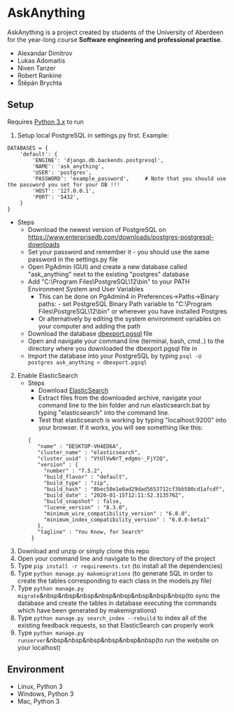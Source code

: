 # AskAnything
AskAnything is a project created by students of the University of Aberdeen for the year-long course **Software engineering and professional practise**.

* Alexandar Dimitrov
* Lukas Adomaitis 
* Niven Tanzer
* Robert Rankine
* Štěpán Brychta

## Setup
Requires [Python 3.x](https://www.python.org/downloads/) to run

1. Setup local PostgreSQL in settings.py first. Example:
```
DATABASES = {
    'default': {
        'ENGINE': 'django.db.backends.postgresql',
        'NAME': 'ask_anything',
        'USER': 'postgres',
        'PASSWORD': 'example_password',     # Note that you should use the password you set for your DB !!!
        'HOST': '127.0.0.1',
        'PORT': '5432',
    }
}
```
   - Steps
     - Download the newest version of PostgreSQL on https://www.enterprisedb.com/downloads/postgres-postgresql-downloads
     - Set your password and remember it - you should use the same password in the settings.py file
     - Open PgAdmin (GUI) and create a new database called "ask_anything" next to the existing "postgres" database
     - Add "C:\Program Files\PostgreSQL\12\bin" to your PATH Environment System and User Variables
       - This can be done on PgAdmin4 in Preferences->Paths->Binary paths: - set PostgreSQL Binary Path variable to "C:\Program Files\PostgreSQL\12\bin" or wherever you have installed Postgres
       - Or alternatively by editing the system environment variables on your computer and adding the path
     - Download the database [dbexport.pgsql](./dbexport.pgsql) file 
     - Open and navigate your command line (terminal, bash, cmd..) to the directory where you downloaded the dbexport.pgsql file in
     - Import the database into your PostgreSQL by typing ```psql -U postgres ask_anything < dbexport.pgsql```
     
2. Enable ElasticSearch
   - Steps
       - Download [ElasticSearch](https://www.elastic.co/downloads/elasticsearch?fbclid=IwAR2XbaY92npI5bsGvUCl4zK5UMS17sTKwAJrHt-69dYzC9jO26Ldyj5Lv-M)
       - Extract files from the downloaded archive, navigate your command line to the bin folder and run elasticsearch.bat by typing "elasticsearch" into the command line. 
       - Test that elasticsearch is working by typing "localhost:9200" into your browser. If it works, you will see something like this:
       ```
       {
          "name" : "DESKTOP-VH4ED6A",
          "cluster_name" : "elasticsearch",
          "cluster_uuid" : "VtUlVwNrT_edgms-_FjY2Q",
          "version" : {
            "number" : "7.5.2",
            "build_flavor" : "default",
            "build_type" : "zip",
            "build_hash" : "8bec50e1e0ad29dad5653712cf3bb580cd1afcdf",
            "build_date" : "2020-01-15T12:11:52.313576Z",
            "build_snapshot" : false,
            "lucene_version" : "8.3.0",
            "minimum_wire_compatibility_version" : "6.8.0",
            "minimum_index_compatibility_version" : "6.0.0-beta1"
          },
          "tagline" : "You Know, for Search"
        }
        ```
2. Download and unzip or simply clone this repo
3. Open your command line and navigate to the directory of the project
4. Type ```pip install -r requirements.txt``` (to install all the dependencies)
5. Type ```python manage.py makemigrations``` (to generate SQL in order to create the tables corresponding to each class in the models.py file)
6. Type ```python manage.py migrate```&nbsp&nbsp&nbsp&nbsp&nbsp&nbsp&nbsp&nbsp(to sync the database and create the tables in database executing the commands which have been generated by makemigrations)
7. Type ```python manage.py search_index --rebuild``` to index all of the existing feedback requests, so that ElasticSearch can properly work
8. Type ```python manage.py runserver```&nbsp&nbsp&nbsp&nbsp&nbsp&nbsp(to run the website on your localhost)
     
## Environment

* Linux, Python 3
* Windows, Python 3
* Mac, Python 3
